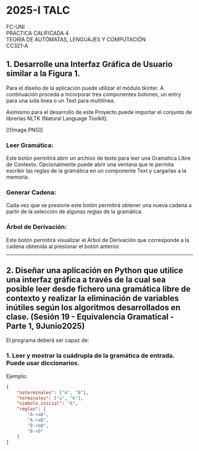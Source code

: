 # 2025-I  TALC  
FC-UNI  
PRÁCTICA CALIFICADA 4  
TEORÍA DE AUTÓMATAS, LENGUAJES Y COMPUTACIÓN  
CC321-A  

## 1. Desarrolle una Interfaz Gráfica de Usuario similar a la Figura 1.

Para el diseño de la aplicación puede utilizar el módulo tkinter. A continuación proceda a incorporar tres componentes botones, un entry para una sola línea o un Text para multilínea.

Asimismo para el desarrollo de este Proyecto puede importar el conjunto de librerías NLTK (Natural Language Toolkit).

[![Image.PNG]]

### Leer Gramática:

Este botón permitirá abrir un archivo de texto para leer una Gramática Libre de Contexto. Opcionalmente puede abrir una ventana que le permita escribir las reglas de la gramática en un componente Text y cargarlas a la memoria.

### Generar Cadena:

Cada vez que se presione este botón permitirá obtener una nueva cadena a partir de la selección de algunas reglas de la gramática.

### Árbol de Derivación:

Este botón permitirá visualizar el Árbol de Derivación que corresponde a la cadena obtenida al presionar el botón anterior.

---

## 2. Diseñar una aplicación en Python que utilice una interfaz gráfica a través de la cual sea posible leer desde fichero una gramática libre de contexto y realizar la eliminación de variables inútiles según los algoritmos desarrollados en clase. (Sesión 19 - Equivalencia Gramatical - Parte 1, 9Junio2025)

El programa deberá ser capaz de:

### 1. Leer y mostrar la cuádrupla de la gramática de entrada. Puede usar diccionarios.

Ejemplo:

```json
{
    "noterminales": ["A", "B"],
    "terminales": ["a", "b"],
    "simbolo_inicial": "A",
    "reglas": [
        "A->aA",
        "A->aB",
        "B->bB",
        "B->b"
    ]
}
